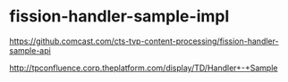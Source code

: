 # fission-handler-sample-impl

https://github.comcast.com/cts-tvp-content-processing/fission-handler-sample-api

http://tpconfluence.corp.theplatform.com/display/TD/Handler+-+Sample
